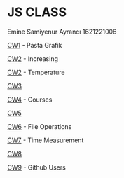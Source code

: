 # JS CLASS

Emine Samiyenur Ayrancı  1621221006

[CW1](https://emineayranci.github.io/FirstRepo/Pasta%20Grafik.png) - Pasta Grafik

[CW2](https://emineayranci.github.io/FirstRepo/increasing) - Increasing

[CW2](https://emineayranci.github.io/FirstRepo/CtoF) - Temperature

[CW3](https://emineayranci.github.io/FirstRepo/CW3.png)

[CW4](https://emineayranci.github.io/FirstRepo/Courses.html) - Courses

[CW5](https://emineayranci.github.io/FirstRepo/work/EloquentJS.html) 

[CW6](https://emineayranci.github.io/FirstRepo/File.html) - File Operations

[CW7](https://emineayranci.github.io/FirstRepo/Clock%2013_15.html) - Time Measurement

[CW8](https://emineayranci.github.io/FirstRepo/CW8/CW8.html) 

[CW9](https://emineayranci.github.io/FirstRepo/GitHub%20Users.html) - Github Users
